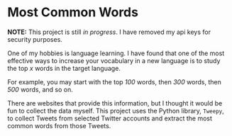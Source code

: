 # Most Common Words

**NOTE:** This project is still *in progress*. I have removed my api keys for security purposes.

One of my hobbies is language learning. I have found that one of the most effective ways to increase your vocabulary in a new language is to study the top *x* words in the target language.

For example, you may start with the top *100* words, then *300* words, then *500* words, and so on.

There are websites that provide this information, but I thought it would be fun to collect the data myself. This project uses the Python library, `Tweepy`, to collect Tweets from selected Twitter accounts and extract the most common words from those Tweets.
